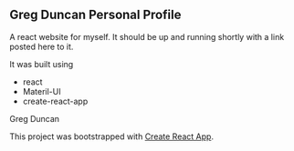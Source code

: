 ## Greg Duncan Personal Profile

A react website for myself.
It should be up and running shortly with a link posted here to it.

It was built using 
* react
* Materil-UI
* create-react-app

Greg Duncan

This project was bootstrapped with [Create React App](https://github.com/facebook/create-react-app).
